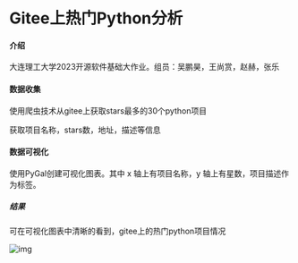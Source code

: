 # Gitee上热门Python分析

#### 介绍

大连理工大学2023开源软件基础大作业。组员：吴鹏昊，王尚赏，赵赫，张乐

#### 数据收集

使用爬虫技术从gitee上获取stars最多的30个python项目

获取项目名称，stars数，地址，描述等信息

#### 数据可视化

使用PyGal创建可视化图表。其中 x 轴上有项目名称，y 轴上有星数，项目描述作为标签。

##### 结果

可在可视化图表中清晰的看到，gitee上的热门python项目情况

![img](file:///C:/Users/wph/AppData/Local/Temp/msohtmlclip1/01/clip_image002.png)